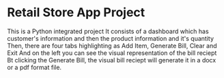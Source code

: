 # Retail Store App Project
This is a Python integrated project
It consists of a dashboard which has customer's information
and then the product information and it's quantity
Then, there are four tabs highlighting as Add Item, Generate Bill, Clear and Exit
And on the left you can see the visual representation of the bill reciept
Bt clicking the Generate Bill, the visual bill reciept will generate it in a docx or a pdf format file.

